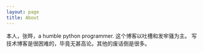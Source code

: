 ```yaml
---
layout: page
title: About
---
```


本人，张晔，a humble python programmer.
这个博客以吐槽和发牢骚为主。
写技术博客是很困难的，毕竟无甚高论。其他的废话倒是很多。

